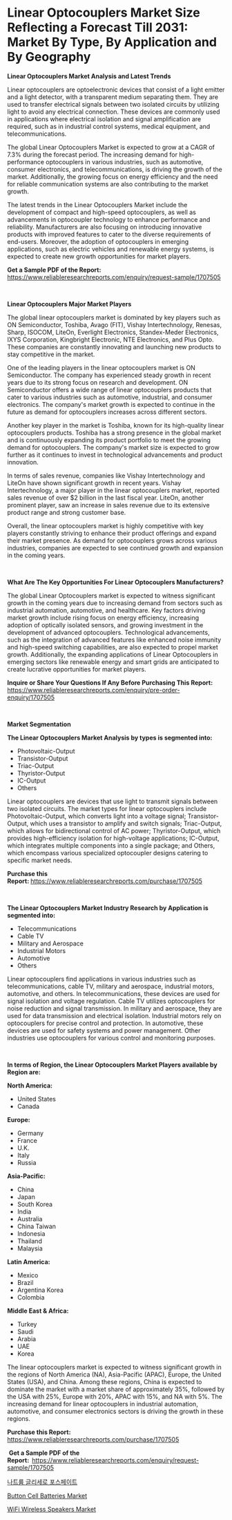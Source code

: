 <p><h1>Linear Optocouplers Market Size Reflecting a Forecast Till 2031: Market By Type, By Application and By Geography</h1></p><p><strong>Linear Optocouplers Market Analysis and Latest Trends</strong></p>
<p><p>Linear optocouplers are optoelectronic devices that consist of a light emitter and a light detector, with a transparent medium separating them. They are used to transfer electrical signals between two isolated circuits by utilizing light to avoid any electrical connection. These devices are commonly used in applications where electrical isolation and signal amplification are required, such as in industrial control systems, medical equipment, and telecommunications.</p><p>The global Linear Optocouplers Market is expected to grow at a CAGR of 7.3% during the forecast period. The increasing demand for high-performance optocouplers in various industries, such as automotive, consumer electronics, and telecommunications, is driving the growth of the market. Additionally, the growing focus on energy efficiency and the need for reliable communication systems are also contributing to the market growth.</p><p>The latest trends in the Linear Optocouplers Market include the development of compact and high-speed optocouplers, as well as advancements in optocoupler technology to enhance performance and reliability. Manufacturers are also focusing on introducing innovative products with improved features to cater to the diverse requirements of end-users. Moreover, the adoption of optocouplers in emerging applications, such as electric vehicles and renewable energy systems, is expected to create new growth opportunities for market players.</p></p>
<p><strong>Get a Sample PDF of the Report:&nbsp;</strong> <a href="https://www.reliableresearchreports.com/enquiry/request-sample/1707505">https://www.reliableresearchreports.com/enquiry/request-sample/1707505</a></p>
<p>&nbsp;</p>
<p><strong>Linear Optocouplers Major Market Players</strong></p>
<p><p>The global linear optocouplers market is dominated by key players such as ON Semiconductor, Toshiba, Avago (FIT), Vishay Intertechnology, Renesas, Sharp, ISOCOM, LiteOn, Everlight Electronics, Standex-Meder Electronics, IXYS Corporation, Kingbright Electronic, NTE Electronics, and Plus Opto. These companies are constantly innovating and launching new products to stay competitive in the market.</p><p>One of the leading players in the linear optocouplers market is ON Semiconductor. The company has experienced steady growth in recent years due to its strong focus on research and development. ON Semiconductor offers a wide range of linear optocouplers products that cater to various industries such as automotive, industrial, and consumer electronics. The company's market growth is expected to continue in the future as demand for optocouplers increases across different sectors.</p><p>Another key player in the market is Toshiba, known for its high-quality linear optocouplers products. Toshiba has a strong presence in the global market and is continuously expanding its product portfolio to meet the growing demand for optocouplers. The company's market size is expected to grow further as it continues to invest in technological advancements and product innovation.</p><p>In terms of sales revenue, companies like Vishay Intertechnology and LiteOn have shown significant growth in recent years. Vishay Intertechnology, a major player in the linear optocouplers market, reported sales revenue of over $2 billion in the last fiscal year. LiteOn, another prominent player, saw an increase in sales revenue due to its extensive product range and strong customer base.</p><p>Overall, the linear optocouplers market is highly competitive with key players constantly striving to enhance their product offerings and expand their market presence. As demand for optocouplers grows across various industries, companies are expected to see continued growth and expansion in the coming years.</p></p>
<p>&nbsp;</p>
<p><strong>What Are The Key Opportunities For Linear Optocouplers Manufacturers?</strong></p>
<p><p>The global Linear Optocouplers market is expected to witness significant growth in the coming years due to increasing demand from sectors such as industrial automation, automotive, and healthcare. Key factors driving market growth include rising focus on energy efficiency, increasing adoption of optically isolated sensors, and growing investment in the development of advanced optocouplers. Technological advancements, such as the integration of advanced features like enhanced noise immunity and high-speed switching capabilities, are also expected to propel market growth. Additionally, the expanding applications of Linear Optocouplers in emerging sectors like renewable energy and smart grids are anticipated to create lucrative opportunities for market players.</p></p>
<p><strong>Inquire or Share Your Questions If Any Before Purchasing This Report:</strong> <a href="https://www.reliableresearchreports.com/enquiry/pre-order-enquiry/1707505">https://www.reliableresearchreports.com/enquiry/pre-order-enquiry/1707505</a></p>
<p>&nbsp;</p>
<p><strong>Market Segmentation</strong></p>
<p><strong>The Linear Optocouplers Market Analysis by types is segmented into:</strong></p>
<p><ul><li>Photovoltaic-Output</li><li>Transistor-Output</li><li>Triac-Output</li><li>Thyristor-Output</li><li>IC-Output</li><li>Others</li></ul></p>
<p><p>Linear optocouplers are devices that use light to transmit signals between two isolated circuits. The market types for linear optocouplers include Photovoltaic-Output, which converts light into a voltage signal; Transistor-Output, which uses a transistor to amplify and switch signals; Triac-Output, which allows for bidirectional control of AC power; Thyristor-Output, which provides high-efficiency isolation for high-voltage applications; IC-Output, which integrates multiple components into a single package; and Others, which encompass various specialized optocoupler designs catering to specific market needs.</p></p>
<p><strong>Purchase this Report:&nbsp;</strong><a href="https://www.reliableresearchreports.com/purchase/1707505">https://www.reliableresearchreports.com/purchase/1707505</a></p>
<p>&nbsp;</p>
<p><strong>The Linear Optocouplers Market Industry Research by Application is segmented into:</strong></p>
<p><ul><li>Telecommunications</li><li>Cable TV</li><li>Military and Aerospace</li><li>Industrial Motors</li><li>Automotive</li><li>Others</li></ul></p>
<p><p>Linear optocouplers find applications in various industries such as telecommunications, cable TV, military and aerospace, industrial motors, automotive, and others. In telecommunications, these devices are used for signal isolation and voltage regulation. Cable TV utilizes optocouplers for noise reduction and signal transmission. In military and aerospace, they are used for data transmission and electrical isolation. Industrial motors rely on optocouplers for precise control and protection. In automotive, these devices are used for safety systems and power management. Other industries use optocouplers for various control and monitoring purposes.</p></p>
<p>&nbsp;</p>
<p><strong>In terms of Region, the Linear Optocouplers Market Players available by Region are:</strong></p>
<p>
    <p> <strong> North America: </strong>
        <ul>
            <li>United States</li>
            <li>Canada</li>
        </ul>
        </p> 
    <p> <strong> Europe: </strong>
        <ul>
            <li>Germany</li>
            <li>France</li>
            <li>U.K.</li>
            <li>Italy</li>
            <li>Russia</li>
        </ul>
        </p> 
    <p> <strong> Asia-Pacific: </strong>
        <ul>
            <li>China</li>
            <li>Japan</li>
            <li>South Korea</li>
            <li>India</li>
            <li>Australia</li>
            <li>China Taiwan</li>
            <li>Indonesia</li>
            <li>Thailand</li>
            <li>Malaysia</li>
        </ul>
        </p> 
    <p> <strong> Latin America: </strong>
        <ul>
            <li>Mexico</li>
            <li>Brazil</li>
            <li>Argentina Korea</li>
            <li>Colombia</li>
        </ul>
        </p> 
    <p> <strong> Middle East & Africa: </strong>
        <ul>
            <li>Turkey</li>
            <li>Saudi</li>
            <li>Arabia</li>
            <li>UAE</li>
            <li>Korea</li>
        </ul>
    </p>
    </p>
<p><p>The linear optocouplers market is expected to witness significant growth in the regions of North America (NA), Asia-Pacific (APAC), Europe, the United States (USA), and China. Among these regions, China is expected to dominate the market with a market share of approximately 35%, followed by the USA with 25%, Europe with 20%, APAC with 15%, and NA with 5%. The increasing demand for linear optocouplers in industrial automation, automotive, and consumer electronics sectors is driving the growth in these regions.</p></p>
<p><strong>Purchase this Report: </strong><a href="https://www.reliableresearchreports.com/purchase/1707505">https://www.reliableresearchreports.com/purchase/1707505</a></p>
<p>&nbsp;<strong>Get a Sample PDF of the Report:&nbsp;&nbsp;</strong><a href="https://www.reliableresearchreports.com/enquiry/request-sample/1707505">https://www.reliableresearchreports.com/enquiry/request-sample/1707505</a></p>
<p><strong></strong></p>
<p><p><a href="https://github.com/qpfbabw35734906/Market-Research-Report-List-1/blob/main/89522219521.md">나트륨 글리세로 포스페이트</a></p><p><a href="https://github.com/wusalecollins540tpqoz/Market-Research-Report-List-1/blob/main/button-cell-batteries-market.md">Button Cell Batteries Market</a></p><p><a href="https://github.com/pjcfca/Market-Research-Report-List-1/blob/main/wifi-wireless-speakers-market.md">WiFi Wireless Speakers Market</a></p></p>